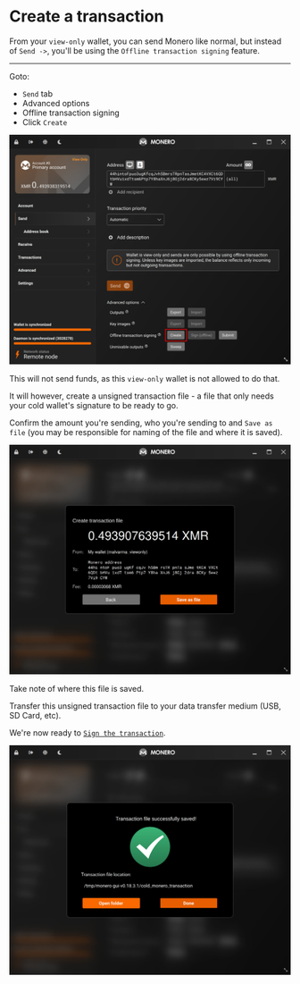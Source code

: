 # Create a transaction
From your `view-only` wallet, you can send Monero like normal, but instead of `Send ->`, you'll be using the `Offline transaction signing` feature.

---

Goto:
- `Send` tab
- Advanced options
- Offline transaction signing
- Click `Create`

![image](../img/create_a_transaction_1.jpg)

This will not send funds, as this `view-only` wallet is not allowed to do that.

It will however, create a unsigned transaction file - a file that only needs your cold wallet's signature to be ready to go.

Confirm the amount you're sending, who you're sending to and `Save as file` (you may be responsible for naming of the file and where it is saved).

![image](../img/create_a_transaction_2.jpg)

Take note of where this file is saved.

Transfer this unsigned transaction file to your data transfer medium (USB, SD Card, etc).

We're now ready to [`Sign the transaction`](./sign_the_transaction.md).

![image](../img/create_a_transaction_3.jpg)
